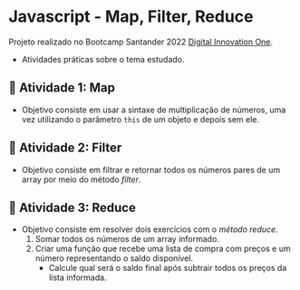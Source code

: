 # Javascript - Map, Filter, Reduce

Projeto realizado no Bootcamp Santander 2022 [Digital Innovation One](https://digitalinnovation.one/).

- Atividades práticas sobre o tema estudado.



## 📄 Atividade 1: Map

- Objetivo consiste em usar a sintaxe de multiplicação de números, uma vez utilizando o parâmetro `this` de um objeto e depois sem ele.

  

## 📄 Atividade 2: Filter

- Objetivo consiste em filtrar e retornar todos os números pares de um array por meio do método *filter*.

  

## 📄 Atividade 3: Reduce

- Objetivo consiste em resolver dois exercícios com o *método reduce*.
  1. Somar todos os números de um array informado.
  2. Criar uma função que recebe uma lista de compra com preços e um número representando o saldo disponível. 
     - Calcule qual será o saldo final após subtrair todos os preços da lista informada.
